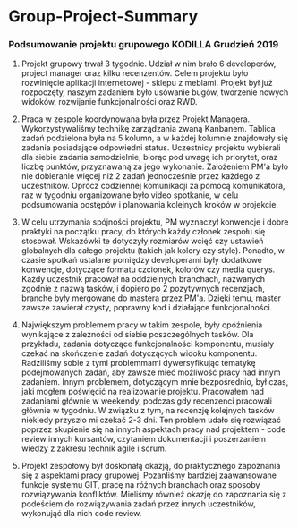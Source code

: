 # Group-Project-Summary

### Podsumowanie projektu grupowego KODILLA Grudzień 2019

1. Projekt grupowy trwał 3 tygodnie. Udział w nim brało 6 developerów, project manager oraz kilku recenzentów. Celem projektu było rozwinięcie aplikacji internetowej - sklepu z meblami. Projekt był już rozpoczęty, naszym zadaniem było usówanie bugów, tworzenie nowych widoków, rozwijanie funkcjonalności oraz RWD.

2. Praca w zespole koordynowana była przez Projekt Managera. Wykorzystywaliśmy technikę zarządzania zwaną Kanbanem. Tablica zadań podzielona była na 5 kolumn, a w każdej kolumnie znajdowały się zadania posiadające odpowiedni status. Uczestnicy projektu wybierali dla siebie zadania samodzielnie, biorąc pod uwagę ich priorytet, oraz liczbę punktów, przyznawaną za jego wykonanie. Założeniem PM'a było nie dobieranie więcej niż 2 zadań jednocześnie przez każdego z uczestników. Oprócz codziennej komunikacji za pomocą komunikatora, raz w tygodniu organizowane było video spotkanie, w celu podsumowania postępów i planowania kolejnych kroków w projekcie.

3. W celu utrzymania spójności projektu, PM wyznaczył konwencje i dobre praktyki na początku pracy, do których każdy członek zespołu się stosował. Wskazówki te dotyczyły rozmiarów wcięć czy ustawień globalnych dla całego projektu (takich jak kolory czy style). Ponadto, w czasie spotkań ustalane pomiędzy developerami były dodatkowe konwencje, dotyczące formatu czcionek, kolorów czy media querys. Każdy uczestnik pracował na oddzielnych branchach, nazwanych zgodnie z nazwą tasków, i dopiero po 2 pozytywnych recenzjach, branche były mergowane do mastera przez PM'a. Dzięki temu, master zawsze zawierał czysty, poprawny kod i działające funkcjonalności. 

4. Największym problemem pracy w takim zespole, były opóźnienia wynikające z zależności od siebie poszczególnych tasków. Dla przykładu, zadania dotyczące funkcjonalności komponentu, musiały czekać na skończenie zadań dotyczących widoku komponentu. Radziliśmy sobie z tymi problemmami dywersyfikując tematykę podejmowanych zadań, aby zawsze mieć możliwość pracy nad innym zadaniem. Innym problemem, dotyczącym mnie bezpośrednio, był czas, jaki mogłem poświęcić na realizowanie projektu. Pracowałem nad zadaniami głównie w weekendy, podczas gdy recenzenci pracowali głównie w tygodniu. W związku z tym, na recenzję kolejnych tasków niekiedy przyszło mi czekać 2-3 dni. Ten problem udało się rozwiązać poprzez skupienie się na innych aspektach pracy nad projektem - code review innych kursantów, czytaniem dokumentacji i poszerzaniem wiedzy z zakresu technik agile i scrum. 

5. Projekt zespołowy był doskonałą okazją, do praktycznego zapoznania się z aspektami pracy grupowej. Pozanliśmy bardziej zaawansowane funkcje systemu GIT, pracę na różnych branchach oraz sposoby rozwiązywania konfliktów. Mieliśmy również okazję do zapoznania się z podeściem do rozwiązywania zadań przez innych uczestników, wykonująć dla nich code review. 